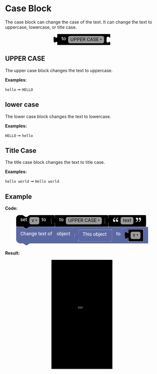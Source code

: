 # Case Block

The case block can change the case of the text. It can change the text to uppercase, lowercase, or title case.

<p align="center">
  <img src="../../../res/images/blocks/text/case/case.png" alt="case block">
</p>

## UPPER CASE

The upper case block changes the text to uppercase.

**Examples:**

`hello` ➞ `HELLO`

## lower case

The lower case block changes the text to lowercase.

**Examples:**

`HELLO` ➞ `hello`

## Title Case

The title case block changes the text to title case.

**Examples:**

`hello world` ➞ `Hello world`

## Example

**Code:**

<p align="center">
  <img src="../../../res/images/blocks/text/case/case_example.png" alt="case block">
</p>

**Result:**

<p align="center">
  <img src="../../../res/images/blocks/text/case/case_example_result.png" alt="case block" width='200vw'>
</p>